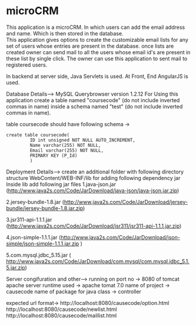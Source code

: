 # microCRM
This application is a microCRM. In which users can add the email address and name.
Which is then stored in the database.  
This application gives options to create the customizable email lists for any set 
of users whose entries are present in the database.
once lists are created owner can send mail to all the users whose email id's are 
present in these list by single click.
The owner can use this  application to sent  mail to registered users.

In backend at server side, Java Servlets is used. At Front, End AngularJS is used. 

Database Details-->
MySQL Querybrowser version 1.2.12
For Using this application create a table named "coursecode" (do not include inverted commas in name) inside a schema named "test" (do not include inverted commas in name).

table coursecode should have following schema ->

	create table coursecode(
			 ID int unsigned NOT NULL AUTO_INCREMENT,
             Name varchar(255) NOT NULL,
             Email varchar(255) NOT NULL,
             PRIMARY KEY (P_Id)
			 )

Deployment Details-->
create an additional folder with following directory structure WebContent/WEB-INF/lib for adding following dependency jar
Inside lib add following jar files
1.java-json.jar (http://www.java2s.com/Code/JarDownload/java-json/java-json.jar.zip)

2.jersey-bundle-1.8.jar (http://www.java2s.com/Code/JarDownload/jersey-bundle/jersey-bundle-1.8.jar.zip)

3.jsr311-api-1.1.1.jar (http://www.java2s.com/Code/JarDownload/jsr311/jsr311-api-1.1.1.jar.zip)

4.json-simple-1.1.1.jar (http://www.java2s.com/Code/JarDownload/json-simple/json-simple-1.1.1.jar.zip )

5.com.mysql.jdbc_5.15.jar  ( http://www.java2s.com/Code/JarDownload/com.mysql/com.mysql.jdbc_5.1.5.jar.zip)

Server congifuration and other-->
running on port no -> 8080 of tomcat apache
server runtime used -> apache tomat 7.0
name of project -> causecode
name of package for java class -> controller

expected url format->
http://localhost:8080/causecode/option.html
http://localhost:8080/causecode/newlist.html
http://localhost:8080/causecode/maillist.html

